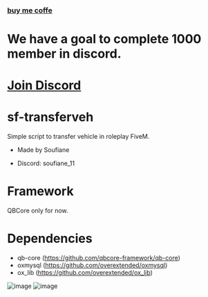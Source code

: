 ### [buy me coffe](https://buymeacoffee.com/soufiane_11)

# We have a goal to complete 1000 member in discord.
# [Join Discord](https://discord.gg/dcm4TNtbGQ)

# sf-transferveh
Simple script to transfer vehicle in roleplay FiveM.

- Made by Soufiane

- Discord: soufiane_11

# Framework
QBCore only for now.

# Dependencies
- qb-core (https://github.com/qbcore-framework/qb-core)
- oxmysql (https://github.com/overextended/oxmysql)
- ox_lib (https://github.com/overextended/ox_lib)

![image](https://github.com/Soufiane2214/sf-transferveh/assets/167934969/b45fbb96-91eb-41d3-98af-e27d7138937d)
![image](https://github.com/Soufiane2214/sf-transferveh/assets/167934969/4606e589-4bf3-4361-8827-5fb4e5de4c08)



